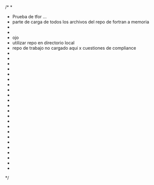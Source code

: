 /*
 *
 *	Prueba de tfor ...
 *	parte de carga de todos los archivos del repo de fortran a memoria
 *
 *
 *	ojo
 *	utilizar repo en directorio local
 *	repo de trabajo no cargado aqui x cuestiones de compliance
 *
 *
 *
 *
 *
 *
 *
 *
 *
 *
 *
 *
 *
 *
 *
 *
 *
 *
 *
 *
 *
 *
 *
 */
